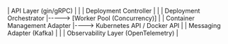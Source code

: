 | API Layer (gin/gRPC) |
           |
| Deployment Controller |
           |
| Deployment Orchestrator |-----> [Worker Pool (Concurrency)]
           |
| Container Management Adapter |----> Kubernetes API / Docker API
           |
| Messaging Adapter (Kafka) |
           |
| Observability Layer (OpenTelemetry) |
